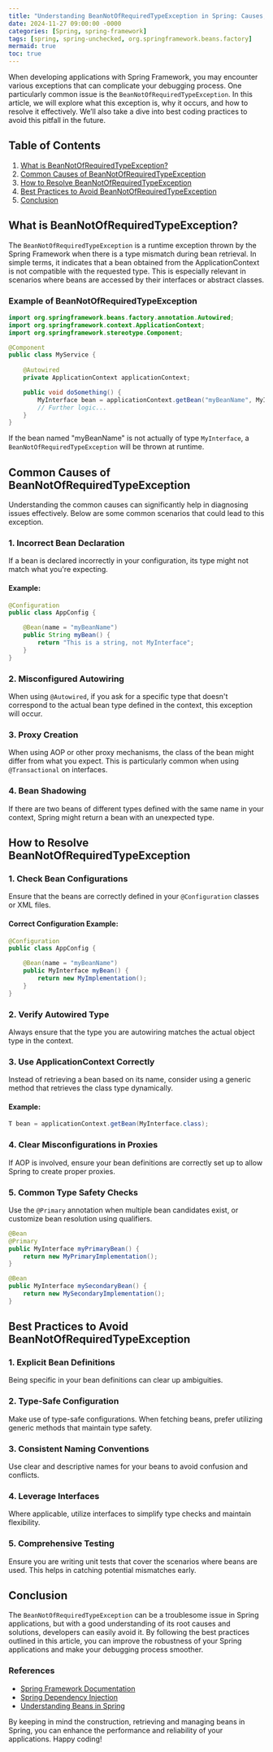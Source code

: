```yaml
---
title: "Understanding BeanNotOfRequiredTypeException in Spring: Causes, Solutions, and Best Practices"
date: 2024-11-27 09:00:00 -0000
categories: [Spring, spring-framework]
tags: [spring, spring-unchecked, org.springframework.beans.factory]
mermaid: true
toc: true
---
```



When developing applications with Spring Framework, you may encounter various exceptions that can complicate your debugging process. One particularly common issue is the `BeanNotOfRequiredTypeException`. In this article, we will explore what this exception is, why it occurs, and how to resolve it effectively. We’ll also take a dive into best coding practices to avoid this pitfall in the future.

## Table of Contents

1. [What is BeanNotOfRequiredTypeException?](#what-is-beannotofrequiredtypeexception)
2. [Common Causes of BeanNotOfRequiredTypeException](#common-causes-of-beannotofrequiredtypeexception)
3. [How to Resolve BeanNotOfRequiredTypeException](#how-to-resolve-beannotofrequiredtypeexception)
4. [Best Practices to Avoid BeanNotOfRequiredTypeException](#best-practices-to-avoid-beannotofrequiredtypeexception)
5. [Conclusion](#conclusion)

## What is BeanNotOfRequiredTypeException?

The `BeanNotOfRequiredTypeException` is a runtime exception thrown by the Spring Framework when there is a type mismatch during bean retrieval. In simple terms, it indicates that a bean obtained from the ApplicationContext is not compatible with the requested type. This is especially relevant in scenarios where beans are accessed by their interfaces or abstract classes.

### Example of BeanNotOfRequiredTypeException
```java
import org.springframework.beans.factory.annotation.Autowired;
import org.springframework.context.ApplicationContext;
import org.springframework.stereotype.Component;

@Component
public class MyService {
    
    @Autowired
    private ApplicationContext applicationContext;

    public void doSomething() {
        MyInterface bean = applicationContext.getBean("myBeanName", MyInterface.class);
        // Further logic...
    }
}
```

If the bean named "myBeanName" is not actually of type `MyInterface`, a `BeanNotOfRequiredTypeException` will be thrown at runtime.

## Common Causes of BeanNotOfRequiredTypeException

Understanding the common causes can significantly help in diagnosing issues effectively. Below are some common scenarios that could lead to this exception.

### 1. Incorrect Bean Declaration
If a bean is declared incorrectly in your configuration, its type might not match what you're expecting.

#### Example:
```java
@Configuration
public class AppConfig {

    @Bean(name = "myBeanName")
    public String myBean() {
        return "This is a string, not MyInterface";
    }
}
```

### 2. Misconfigured Autowiring
When using `@Autowired`, if you ask for a specific type that doesn't correspond to the actual bean type defined in the context, this exception will occur.

### 3. Proxy Creation
When using AOP or other proxy mechanisms, the class of the bean might differ from what you expect. This is particularly common when using `@Transactional` on interfaces.

### 4. Bean Shadowing
If there are two beans of different types defined with the same name in your context, Spring might return a bean with an unexpected type.

## How to Resolve BeanNotOfRequiredTypeException

### 1. Check Bean Configurations
Ensure that the beans are correctly defined in your `@Configuration` classes or XML files.

#### Correct Configuration Example:
```java
@Configuration
public class AppConfig {

    @Bean(name = "myBeanName")
    public MyInterface myBean() {
        return new MyImplementation();
    }
}
```

### 2. Verify Autowired Type
Always ensure that the type you are autowiring matches the actual object type in the context.

### 3. Use ApplicationContext Correctly
Instead of retrieving a bean based on its name, consider using a generic method that retrieves the class type dynamically.

#### Example:
```java
T bean = applicationContext.getBean(MyInterface.class);
```

### 4. Clear Misconfigurations in Proxies
If AOP is involved, ensure your bean definitions are correctly set up to allow Spring to create proper proxies.

### 5. Common Type Safety Checks
Use the `@Primary` annotation when multiple bean candidates exist, or customize bean resolution using qualifiers.

```java
@Bean
@Primary
public MyInterface myPrimaryBean() {
    return new MyPrimaryImplementation();
}

@Bean
public MyInterface mySecondaryBean() {
    return new MySecondaryImplementation();
}
```

## Best Practices to Avoid BeanNotOfRequiredTypeException

### 1. Explicit Bean Definitions
Being specific in your bean definitions can clear up ambiguities.

### 2. Type-Safe Configuration
Make use of type-safe configurations. When fetching beans, prefer utilizing generic methods that maintain type safety.

### 3. Consistent Naming Conventions
Use clear and descriptive names for your beans to avoid confusion and conflicts.

### 4. Leverage Interfaces
Where applicable, utilize interfaces to simplify type checks and maintain flexibility.

### 5. Comprehensive Testing
Ensure you are writing unit tests that cover the scenarios where beans are used. This helps in catching potential mismatches early.

## Conclusion

The `BeanNotOfRequiredTypeException` can be a troublesome issue in Spring applications, but with a good understanding of its root causes and solutions, developers can easily avoid it. By following the best practices outlined in this article, you can improve the robustness of your Spring applications and make your debugging process smoother.

### References
- [Spring Framework Documentation](https://docs.spring.io/spring-framework/docs/current/reference/html/)
- [Spring Dependency Injection](https://spring.io/guides/gs/constructing-objects/)
- [Understanding Beans in Spring](https://www.baeldung.com/spring-bean)

By keeping in mind the construction, retrieving and managing beans in Spring, you can enhance the performance and reliability of your applications. Happy coding!